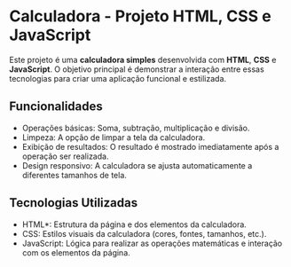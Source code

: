 # Calculadora - Projeto HTML, CSS e JavaScript

Este projeto é uma **calculadora simples** desenvolvida com **HTML**, **CSS** e **JavaScript**. O objetivo principal é demonstrar a interação entre essas tecnologias para criar uma aplicação funcional e estilizada.

## Funcionalidades

- Operações básicas: Soma, subtração, multiplicação e divisão.
- Limpeza: A opção de limpar a tela da calculadora.
- Exibição de resultados: O resultado é mostrado imediatamente após a operação ser realizada.
- Design responsivo: A calculadora se ajusta automaticamente a diferentes tamanhos de tela.

## Tecnologias Utilizadas

- HTML*: Estrutura da página e dos elementos da calculadora.
- CSS: Estilos visuais da calculadora (cores, fontes, tamanhos, etc.).
- JavaScript: Lógica para realizar as operações matemáticas e interação com os elementos da página.


